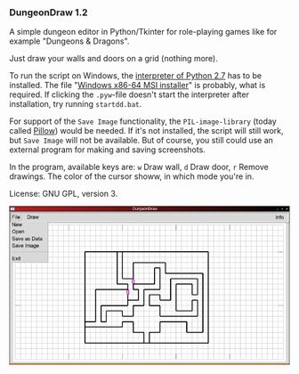 ### DungeonDraw 1.2

A simple dungeon editor in Python/Tkinter for role-playing games like for example "Dungeons & Dragons".

Just draw your walls and doors on a grid (nothing more).

To run the script on Windows, the [interpreter of Python 2.7](https://www.python.org/downloads/release/python-2718/) has to be installed. The file "[Windows x86-64 MSI installer](https://www.python.org/ftp/python/2.7.18/python-2.7.18.amd64.msi)" is probably, what is required.
If clicking the `.pyw`-file doesn't start the interpreter after installation, try running `startdd.bat`.

For support of the `Save Image` functionality, the `PIL-image-library` (today called [Pillow](https://pypi.org/project/Pillow/)) would be needed. If it's not installed, the script will still work, but `Save Image` will not be available. But of course, you still could use an external program for making and saving screenshots.

In the program, available keys are: `w` Draw wall, `d` Draw door, `r` Remove drawings. The color of the cursor showw, in which mode you're in.

License: GNU GPL, version 3.

![DungeonDraw](https://github.com/hlubenow/DungeonDraw/blob/main/dungeondraw.png)
